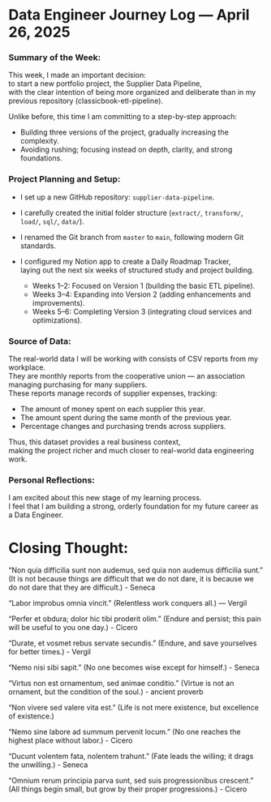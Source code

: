 # Data Engineer Journey Log — April 26, 2025

###  Summary of the Week:

This week, I made an important decision:  
to start a new portfolio project, the Supplier Data Pipeline,  
with the clear intention of being more organized and deliberate than in my previous repository (classicbook-etl-pipeline).

Unlike before, this time I am committing to a step-by-step approach:  
- Building three versions of the project, gradually increasing the complexity.
- Avoiding rushing; focusing instead on depth, clarity, and strong foundations.

###  Project Planning and Setup:

- I set up a new GitHub repository: `supplier-data-pipeline`.
- I carefully created the initial folder structure (`extract/`, `transform/`, `load/`, `sql/`, `data/`).
- I renamed the Git branch from `master` to `main`, following modern Git standards.
- I configured my Notion app to create a Daily Roadmap Tracker,  
  laying out the next six weeks of structured study and project building.

  - Weeks 1–2: Focused on Version 1 (building the basic ETL pipeline).
  - Weeks 3–4: Expanding into Version 2 (adding enhancements and improvements).
  - Weeks 5–6: Completing Version 3 (integrating cloud services and optimizations).

###  Source of Data:

The real-world data I will be working with consists of CSV reports from my workplace.  
They are monthly reports from the cooperative union — an association managing purchasing for many suppliers.  
These reports manage records of supplier expenses, tracking:

- The amount of money spent on each supplier this year.
- The amount spent during the same month of the previous year.
- Percentage changes and purchasing trends across suppliers.

Thus, this dataset provides a real business context,  
making the project richer and much closer to real-world data engineering work.

###  Personal Reflections:

I am excited about this new stage of my learning process.  
I feel that I am building a strong, orderly foundation for my future career as a Data Engineer.

#  Closing Thought:


“Non quia difficilia sunt non audemus, sed quia non audemus difficilia sunt.”
(It is not because things are difficult that we do not dare, it is because we do not dare that they are difficult.) - Seneca

“Labor improbus omnia vincit.”
(Relentless work conquers all.) — Vergil

“Perfer et obdura; dolor hic tibi proderit olim.”
(Endure and persist; this pain will be useful to you one day.) - Cicero

“Durate, et vosmet rebus servate secundis.”
(Endure, and save yourselves for better times.) - Vergil

“Nemo nisi sibi sapit.”
(No one becomes wise except for himself.) - Seneca

“Virtus non est ornamentum, sed animae conditio.”
(Virtue is not an ornament, but the condition of the soul.) - ancient proverb

“Non vivere sed valere vita est.”
(Life is not mere existence, but excellence of existence.)

“Nemo sine labore ad summum pervenit locum.”
(No one reaches the highest place without labor.) - Cicero

“Ducunt volentem fata, nolentem trahunt.”
(Fate leads the willing; it drags the unwilling.) - Seneca

“Omnium rerum principia parva sunt, sed suis progressionibus crescent.”
(All things begin small, but grow by their proper progressions.) - Cicero

